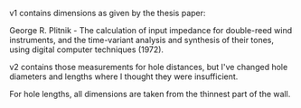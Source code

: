 v1 contains dimensions as given by the thesis paper:

George R. Plitnik - The calculation of input impedance for double-reed wind instruments, and the time-variant analysis and synthesis of their tones, using digital computer techniques (1972).

v2 contains those measurements for hole distances, but I've changed hole diameters and lengths where I thought they were insufficient.

For hole lengths, all dimensions are taken from the thinnest part of the wall.